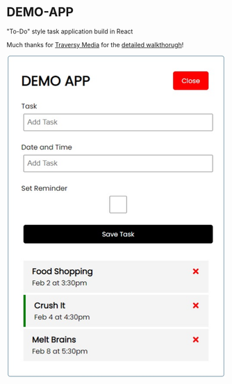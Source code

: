 # DEMO-APP
"To-Do" style task application build in React

Much thanks for [Traversy Media](https://www.youtube.com/channel/UC29ju8bIPH5as8OGnQzwJyA) for the [detailed walkthorugh](https://www.youtube.com/watch?v=w7ejDZ8SWv8)!

![demo](https://github.com/JoshuaJMiller/React-Demo-App/blob/master/screenshots/demo.jpg)
